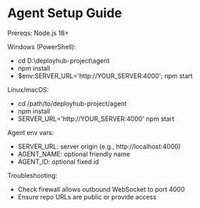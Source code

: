 # Agent Setup Guide

Prereqs: Node.js 18+

Windows (PowerShell):
- cd D:\\deployhub-project\\agent
- npm install
- $env:SERVER_URL='http://YOUR_SERVER:4000'; npm start

Linux/macOS:
- cd /path/to/deployhub-project/agent
- npm install
- SERVER_URL='http://YOUR_SERVER:4000' npm start

Agent env vars:
- SERVER_URL: server origin (e.g., http://localhost:4000)
- AGENT_NAME: optional friendly name
- AGENT_ID: optional fixed id

Troubleshooting:
- Check firewall allows outbound WebSocket to port 4000
- Ensure repo URLs are public or provide access

